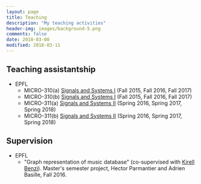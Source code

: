 ```yaml
---
layout: page
title: Teaching
description: "My teaching activities"
header-img: images/background-5.png
comments: false
date: 2018-03-08
modified: 2018-03-11
---
```


## Teaching assistantship
* EPFL
  * MICRO-310(a) [Signals and Systems I][ss1a] (Fall 2015, Fall 2016, Fall 2017)
  * MICRO-310(b) [Signals and Systems I][ss1b] (Fall 2015, Fall 2016, Fall 2017)
  * MICRO-311(a) [Signals and Systems II][ss2a] (Spring 2016, Spring 2017, Spring 2018)
  * MICRO-311(b) [Signals and Systems II][ss2b] (Spring 2016, Spring 2017, Spring 2018)

[ss1a]: http://edu.epfl.ch/coursebook/en/signals-and-systems-i-for-mt-MICRO-310-A
[ss1b]: http://edu.epfl.ch/coursebook/en/signals-and-systems-i-for-sv-MICRO-310-B
[ss2a]: http://edu.epfl.ch/coursebook/en/signals-and-systems-ii-for-mt-MICRO-311-A
[ss2b]: http://edu.epfl.ch/coursebook/en/signals-and-systems-ii-for-mt-MICRO-311-B

## Supervision
* EPFL
  * "Graph representation of music database" (co-supervised with [Kirell Benzi][kirell]). Master's semester project, Hector Parmantier and Adrien Basille, Fall 2016.


[kirell]: https://www.kirellbenzi.com/
